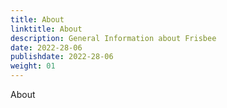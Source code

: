 ```yaml
---
title: About 
linktitle: About
description: General Information about Frisbee
date: 2022-28-06
publishdate: 2022-28-06
weight: 01
---
```



About